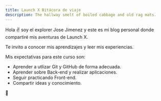 ```yaml
---
title: Launch X Bitácora de viaje
description: The hallway smelt of boiled cabbage and old rag mats.
---
```


Hola ✌️  soy el explorer Jose Jimenez y este es mi blog personal donde compartiré mis aventuras de Launch X.

Te invito a conocer mis aprendizajes y leer mis experiencias.

Mis expectativas para este curso son:

- Aprender a utlizar Git y GitHub de forma adecuada. 
- Aprender sobre Back-end y realizar aplicaciones.
- Seguir practicando Front-end.
- Compartir ideas y conocimiento.

🚀
